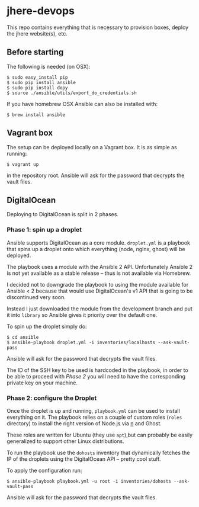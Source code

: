 # jhere-devops
This repo contains everything that is necessary to provision boxes, deploy the jhere website(s), etc.

## Before starting

The following is needed (on OSX):

    $ sudo easy_install pip
    $ sudo pip install ansible
    $ sudo pip install dopy
    $ source ./ansible/utils/export_do_credentials.sh

If you have homebrew OSX Ansible can also be installed with:

    $ brew install ansible

## Vagrant box

The setup can be deployed locally on a Vagrant box. It is as simple as running:

    $ vagrant up

in the repository root. Ansible will ask for the password that decrypts the
vault files.

## DigitalOcean

Deploying to DigitalOcean is split in 2 phases.

### Phase 1: spin up a droplet

Ansible supports DigitalOcean as a core module. `droplet.yml` is a playbook that
spins up a droplet onto which everything (node, nginx, ghost) will be deployed.

The playbook uses a module with the Ansible 2 API. Unfortunately Ansible 2 is not
yet available as a stable release – thus is not available via Homebrew.

I decided not to downgrade the playbook to using the module available
for Ansible < 2 because that would use DigitalOcean's v1 API that is going to be
discontinued very soon.

Instead I just downloaded the module from the development branch and put it into
`library` so Ansible gives it priority over the default one.

To spin up the droplet simply do:

    $ cd ansible
    $ ansible-playbook droplet.yml -i inventories/localhosts --ask-vault-pass

Ansible will ask for the password that decrypts the vault files.

The ID of the
SSH key to be used is hardcoded in the playbook, in order to be able to proceed
with *Phase 2* you will need to have the corresponding private key on your
machine.

### Phase 2: configure the Droplet

Once the droplet is up and running, `playbook.yml` can be used to install
everything on it. The playbook relies on a couple of custom roles
(`roles` directory) to install the right version of Node.js via
[n](https://github.com/tj/n) and Ghost.

These roles are written for Ubuntu (they use `apt`),but can probably be easily
generalized to support other Linux distributions.

To run the playbook use the `dohosts` inventory that dynamically fetches the
IP of the droplets using the DigitalOcean API – pretty cool stuff.

To apply the configuration run:

    $ ansible-playbook playbook.yml -u root -i inventories/dohosts --ask-vault-pass

Ansible will ask for the password that decrypts the vault files.
